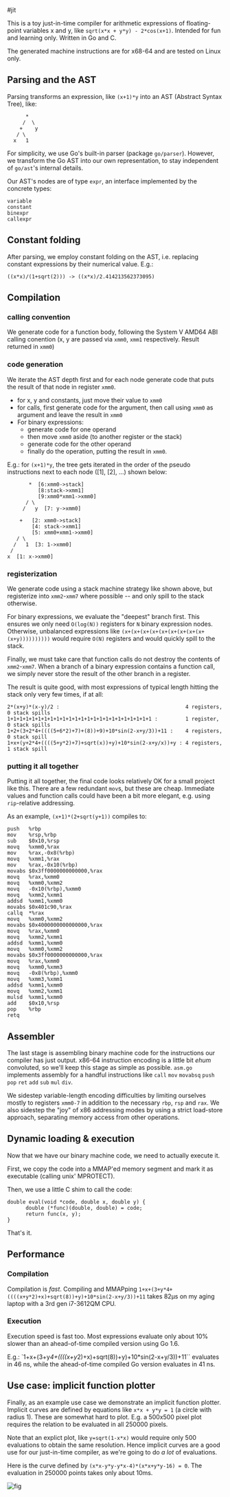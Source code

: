 #jit

This is a toy just-in-time compiler for arithmetic expressions of floating-point variables x and y, like `sqrt(x*x + y*y) - 2*cos(x+1)`. Intended for fun and learning only. Written in Go and C.

The generated machine instructions are for x68-64 and are tested on Linux only.

## Parsing and the AST

Parsing transforms an expression, like `(x+1)*y` into an AST (Abstract Syntax Tree), like:

```
      *
     /  \ 
    +    y
   / \
  x   1
```

For simplicity, we use Go's built-in parser (package `go/parser`). However, we transform the Go AST into our own representation, to stay independent of `go/ast`'s internal details.

Our AST's nodes are of type `expr`, an interface implemented by the concrete types:

```
variable
constant
binexpr
callexpr
```

## Constant folding

After parsing, we employ constant folding on the AST, i.e. replacing constant expressions by their numerical value. E.g.:

```
((x*x)/(1+sqrt(2))) -> ((x*x)/2.414213562373095)
```


## Compilation

### calling convention

We generate code for a function body, following the System V AMD64 ABI calling conention (x, y are passed via `xmm0`, `xmm1` respectively. Result returned in `xmm0`)

### code generation

We iterate the AST depth first and for each node generate code that puts the result of that node in register `xmm0`.

  * for x, y and constants, just move their value to `xmm0`
  * for calls, first generate code for the argument, then call using `xmm0` as argument and leave the result in `xmm0`
  * For binary expressions:
    - generate code for one operand
    - then move `xmm0` aside (to another register or the stack)
    - generate code for the other operand
    - finally do the operation, putting the result in `xmm0`.

E.g.: for `(x+1)*y`, the tree gets iterated in the order of the pseudo instructions next to each node ([1], [2], ...) shown below:

```
       *  [6:xmm0->stack]
          [8:stack->xmm1]
          [9:xmm0*xmm1->xmm0]
      / \
     /   y  [7: y->xmm0]

    +   [2: xmm0->stack]
        [4: stack->xmm1]
        [5: xmm0+xmm1->xmm0]
   / \
  /   1  [3: 1->xmm0]
 /
x  [1: x->xmm0]
```


### registerization

We generate code using a stack machine strategy like shown above, but registerize into `xmm2`-`xmm7` where possible -- and only spill to the stack otherwise.

For binary expressions, we evaluate the "deepest" branch first. This ensures we only need `O(log(N))` registers for `N` binary expression nodes. Otherwise, unbalanced expressions like `(x+(x+(x+(x+(x+(x+(x+(x+(x+(x+y))))))))))` would require `O(N)` registers and would quickly spill to the stack.

Finally, we must take care that function calls do not destroy the contents of `xmm2`-`xmm7`. When a branch of a binary expression contains a function call, we simply never store the result of the other branch in a register.

The result is quite good, with most expressions of typical length hitting the stack only very few times, if at all:

```
2*(x+y)*(x-y)/2 :                                         4 registers,  0 stack spills
1+1+1+1+1+1+1+1+1+1+1+1+1+1+1+1+1+1+1+1+1+1+1+1 :         1 register,   0 stack spills
1+2+(3+2*4+((((5+6*2)+7)+(8))+9)+10*sin(2-x+y/3))+11 :    4 registers,  0 stack spill
1+x+(y+2*4+((((5+y*2)+7)+sqrt(x))+y)+10*sin(2-x+y/x))+y : 4 registers,  1 stack spill
```

### putting it all together

Putting it all together, the final code looks relatively OK for a small project like this. There are a few redundant `mov`s, but these are cheap. Immediate values and function calls could have been a bit more elegant, e.g. using `rip`-relative addressing.


As an example, `(x+1)*(2+sqrt(y+1))` compiles to:

```
push   %rbp
mov    %rsp,%rbp
sub    $0x10,%rsp
movq   %xmm0,%rax
mov    %rax,-0x8(%rbp)
movq   %xmm1,%rax
mov    %rax,-0x10(%rbp)
movabs $0x3ff0000000000000,%rax
movq   %rax,%xmm0
movq   %xmm0,%xmm2
movq   -0x10(%rbp),%xmm0
movq   %xmm2,%xmm1
addsd  %xmm1,%xmm0
movabs $0x401c90,%rax
callq  *%rax
movq   %xmm0,%xmm2
movabs $0x4000000000000000,%rax
movq   %rax,%xmm0
movq   %xmm2,%xmm1
addsd  %xmm1,%xmm0
movq   %xmm0,%xmm2
movabs $0x3ff0000000000000,%rax
movq   %rax,%xmm0
movq   %xmm0,%xmm3
movq   -0x8(%rbp),%xmm0
movq   %xmm3,%xmm1
addsd  %xmm1,%xmm0
movq   %xmm2,%xmm1
mulsd  %xmm1,%xmm0
add    $0x10,%rsp
pop    %rbp
retq 
```

## Assembler

The last stage is assembling binary machine code for the instructions our compiler has just output. x86-64 instruction encoding is a little bit _ehum_ convoluted, so we'll keep this stage as simple as possible. `asm.go` implements assembly for a handful instructions like `call` `mov` `movabsq` `push` `pop` `ret` `add` `sub` `mul` `div`.

We sidestep variable-length encoding difficulties by limiting ourselves mostly to registers `xmm0-7` in addition to the necessary `rbp`, `rsp` and `rax`. We also sidestep the "joy" of x86 addressing modes by using a strict load-store approach, separating memory access from other operations.


## Dynamic loading & execution

Now that we have our binary machine code, we need to actually execute it.

First, we copy the code into a MMAP'ed memory segment and mark it as executable (calling unix' MPROTECT).

Then, we use a little C shim to call the code:

```
double eval(void *code, double x, double y) {
      double (*func)(double, double) = code;
      return func(x, y);
}
```

That's it.

## Performance

### Compilation

Compilation is _fast_. Compiling and MMAPping `1+x+(3+y*4+((((x+y*2)+x)+sqrt(8))+y)+10*sin(2-x+y/3))+11` takes 82µs on my aging laptop with a 3rd gen i7-3612QM CPU.

### Execution

Execution speed is fast too. Most expressions evaluate only about 10% slower than an ahead-of-time compiled version using Go 1.6.

E.g.: `1+x+(3+y*4+((((x+y*2)+x)+sqrt(8))+y)+10*sin(2-x+y/3))+11`` evaluates in 46 ns, while the ahead-of-time compiled Go version evaluates in 41 ns.

## Use case: implicit function plotter

Finally, as an example use case we demonstrate an implicit function plotter. Implicit curves are defined by equations like `x*x + y*y = 1` (a circle with radius 1). These are somewhat hard to plot. E.g. a 500x500 pixel plot requires the relation to be evaluated in all 250000 pixels.

Note that an explict plot, like `y=sqrt(1-x*x)` would require only 500 evaluations to obtain the same resolution. Hence implicit curves are a good use for our just-in-time compiler, as we're going to do _a lot_ of evaluations.

Here is the curve defined by `(x*x-y*y-y*x-4)*(x*x+y*y-16) = 0`. The evaluation in 250000 points takes only about 10ms.

![fig](plotter.png)
